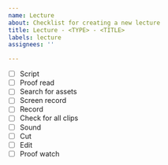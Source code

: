 ```yaml
---
name: Lecture
about: Checklist for creating a new lecture
title: Lecture - <TYPE> - <TITLE>
labels: lecture
assignees: ''

---
```


- [ ] Script
- [ ] Proof read
- [ ] Search for assets
- [ ] Screen record
- [ ] Record
- [ ] Check for all clips
- [ ] Sound
- [ ] Cut
- [ ] Edit
- [ ] Proof watch
